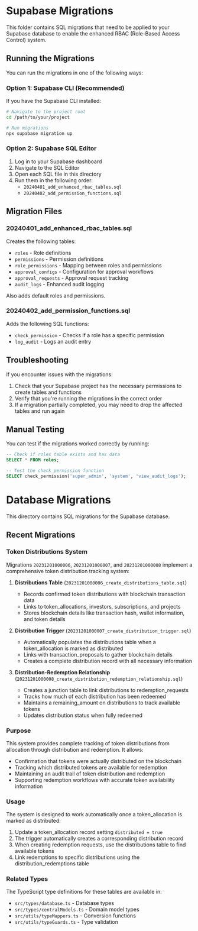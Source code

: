 # Supabase Migrations

This folder contains SQL migrations that need to be applied to your Supabase database to enable the enhanced RBAC (Role-Based Access Control) system.

## Running the Migrations

You can run the migrations in one of the following ways:

### Option 1: Supabase CLI (Recommended)

If you have the Supabase CLI installed:

```bash
# Navigate to the project root
cd /path/to/your/project

# Run migrations
npx supabase migration up
```

### Option 2: Supabase SQL Editor

1. Log in to your Supabase dashboard
2. Navigate to the SQL Editor
3. Open each SQL file in this directory
4. Run them in the following order:
   - `20240401_add_enhanced_rbac_tables.sql`
   - `20240402_add_permission_functions.sql`

## Migration Files

### 20240401_add_enhanced_rbac_tables.sql

Creates the following tables:
- `roles` - Role definitions
- `permissions` - Permission definitions
- `role_permissions` - Mapping between roles and permissions
- `approval_configs` - Configuration for approval workflows
- `approval_requests` - Approval request tracking
- `audit_logs` - Enhanced audit logging

Also adds default roles and permissions.

### 20240402_add_permission_functions.sql

Adds the following SQL functions:
- `check_permission` - Checks if a role has a specific permission
- `log_audit` - Logs an audit entry

## Troubleshooting

If you encounter issues with the migrations:

1. Check that your Supabase project has the necessary permissions to create tables and functions
2. Verify that you're running the migrations in the correct order
3. If a migration partially completed, you may need to drop the affected tables and run again

## Manual Testing

You can test if the migrations worked correctly by running:

```sql
-- Check if roles table exists and has data
SELECT * FROM roles;

-- Test the check_permission function
SELECT check_permission('super_admin', 'system', 'view_audit_logs');
```

# Database Migrations

This directory contains SQL migrations for the Supabase database.

## Recent Migrations

### Token Distributions System

Migrations `20231201000006`, `20231201000007`, and `20231201000008` implement a comprehensive token distribution tracking system:

1. **Distributions Table** (`20231201000006_create_distributions_table.sql`)
   - Records confirmed token distributions with blockchain transaction data
   - Links to token_allocations, investors, subscriptions, and projects
   - Stores blockchain details like transaction hash, wallet information, and token details

2. **Distribution Trigger** (`20231201000007_create_distribution_trigger.sql`)
   - Automatically populates the distributions table when a token_allocation is marked as distributed
   - Links with transaction_proposals to gather blockchain details
   - Creates a complete distribution record with all necessary information

3. **Distribution-Redemption Relationship** (`20231201000008_create_distribution_redemption_relationship.sql`)
   - Creates a junction table to link distributions to redemption_requests
   - Tracks how much of each distribution has been redeemed
   - Maintains a remaining_amount on distributions to track available tokens
   - Updates distribution status when fully redeemed

### Purpose

This system provides complete tracking of token distributions from allocation through distribution and redemption. It allows:

- Confirmation that tokens were actually distributed on the blockchain
- Tracking which distributed tokens are available for redemption
- Maintaining an audit trail of token distribution and redemption
- Supporting redemption workflows with accurate token availability information

### Usage

The system is designed to work automatically once a token_allocation is marked as distributed:

1. Update a token_allocation record setting `distributed = true`
2. The trigger automatically creates a corresponding distribution record
3. When creating redemption requests, use the distributions table to find available tokens
4. Link redemptions to specific distributions using the distribution_redemptions table

### Related Types

The TypeScript type definitions for these tables are available in:
- `src/types/database.ts` - Database types
- `src/types/centralModels.ts` - Domain model types
- `src/utils/typeMappers.ts` - Conversion functions
- `src/utils/typeGuards.ts` - Type validation